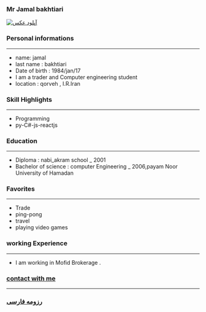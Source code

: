 
### Mr Jamal bakhtiari
<a href="https://uupload.ir/files/b3xu_img_20200528_005117_(copy).jpg" target="_blank"><img src="https://uupload.ir/files/b3xu_img_20200528_005117_(copy).jpg" border="0" alt="آپلود عکس" /></a>

### Personal informations

---
+ name: jamal 
+ last name : bakhtiari
+ Date of birth : 1984/jan/17
+ I am a trader and Computer engineering student
+ location : qorveh , I.R.Iran


### Skill Highlights

---
+ Programming
+ py-C#-js-reactjs

### Education

---
+ Diploma : nabi_akram school
_ 2001
+ Bachelor of science : computer Engineering
_ 2006,payam Noor University of Hamadan 

### Favorites

---
+ Trade
+ ping-pong
+ travel 
+ playing video games

### working Experience

---
+ I am working in Mofid Brokerage .

### [contact with me](https://web.telegram.org/#/im?p=@jamal43)


--- 
### [رزومه فارسی](resume-fa.md)
